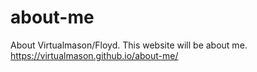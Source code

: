 # about-me
About Virtualmason/Floyd. This website will be about me. https://virtualmason.github.io/about-me/
